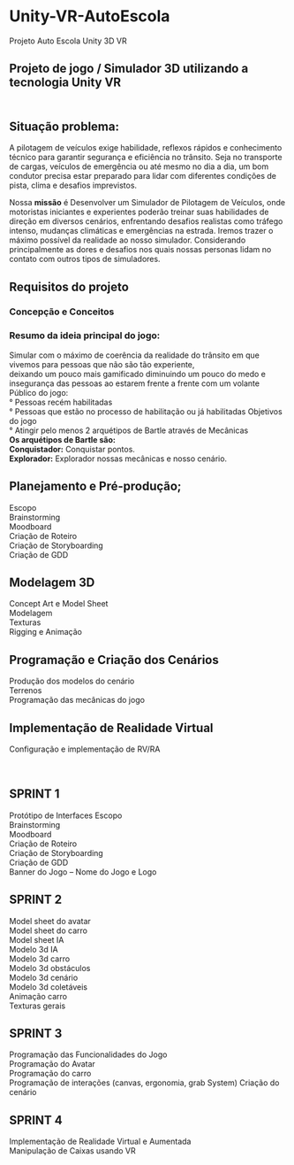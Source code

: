 # Unity-VR-AutoEscola
Projeto Auto Escola Unity 3D VR

## Projeto de jogo / Simulador 3D utilizando a tecnologia Unity VR

<h2><br> Situação problema: <br></h2>
<p>A pilotagem de veículos exige habilidade, reflexos rápidos e conhecimento técnico para garantir segurança e eficiência no trânsito. Seja no transporte de cargas, veículos de emergência ou até mesmo no dia a dia, um bom condutor precisa estar preparado para lidar com diferentes condições de pista, clima e desafios imprevistos.</p>
<P>
Nossa <strong>missão</strong> é Desenvolver um Simulador de Pilotagem de Veículos, onde motoristas iniciantes e experientes poderão treinar suas habilidades de direção em diversos cenários, enfrentando desafios realistas como tráfego intenso, mudanças climáticas e emergências na estrada. Iremos trazer o máximo possível da realidade ao nosso simulador. Considerando principalmente as dores e desafios nos quais nossas personas lidam no contato com outros tipos de simuladores.</P>

## Requisitos do projeto

### Concepção e Conceitos
### Resumo da ideia principal do jogo: <br>
<P> 
Simular com o máximo de coerência da realidade do trânsito em que vivemos para pessoas que não são tão experiente,<br>deixando um pouco mais gamificado diminuindo um pouco do medo e insegurança das pessoas ao estarem frente a frente com um volante <br>
Público do jogo: <br> 
	° Pessoas recém habilitadas <br>
	° Pessoas que estão no processo de habilitação ou já habilitadas
Objetivos do jogo <br>
	° Atingir pelo menos 2 arquétipos de Bartle através de Mecânicas <br>
	<strong>Os arquétipos de Bartle são: </strong> <br>
	 <strong>Conquistador:</strong>
	Conquistar pontos.<br>
	 <strong>Explorador:</strong> 
	Explorador nossas mecânicas e nosso cenário.</P>

 ## Planejamento e Pré-produção;

<p>Escopo <br>
Brainstorming <br>
Moodboard <br>
Criação de Roteiro <br>
Criação de Storyboarding <br>
Criação de GDD </p>

## Modelagem 3D
<p> Concept Art e Model Sheet <br>
Modelagem <br>
Texturas <br>
Rigging e Animação <br> </p>


## Programação e Criação dos Cenários
<p> Produção dos modelos do cenário <br>
Terrenos <br>
Programação das mecânicas do jogo <br> </p>

## Implementação de Realidade Virtual <br>
<p>Configuração e implementação de RV/RA  </p> <br>

   	
## SPRINT 1
<p> Protótipo de Interfaces Escopo <br>
Brainstorming <br>
Moodboard <br>
Criação de Roteiro <br>
Criação de Storyboarding <br>
Criação de GDD <br>
Banner do Jogo – Nome do Jogo e Logo </p>


 ## SPRINT 2

<p> Model sheet do avatar <br>
Model sheet do carro <br>
Model sheet IA <br>
Modelo 3d IA <br>
Modelo 3d carro <br>
Modelo 3d obstáculos <br>
Modelo 3d cenário <br>
Modelo 3d coletáveis <br>
Animação carro <br> 
Texturas gerais  </p>




## SPRINT 3
<p> Programação das Funcionalidades do Jogo <br>
Programação do Avatar <br>
Programação do carro <br>
Programação de interações (canvas, ergonomia, grab System) 
Criação do cenário </p>


## SPRINT 4

<p> Implementação de Realidade Virtual e Aumentada <br>
Manipulação de Caixas usando VR </p>


